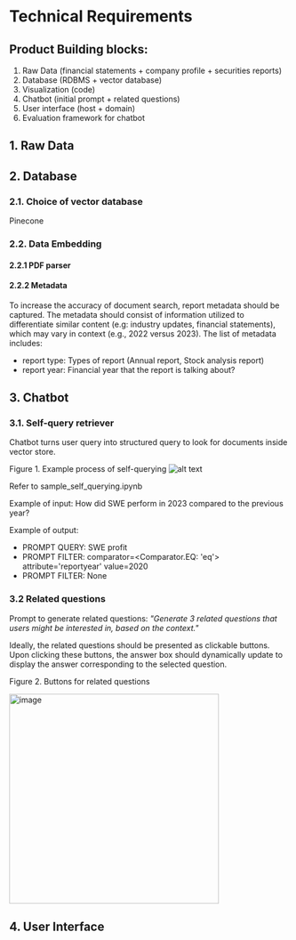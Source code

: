 # Technical Requirements 

## Product Building blocks:  

1. Raw Data (financial statements + company profile + securities reports) 
2. Database (RDBMS + vector database) 
3. Visualization (code) 
4. Chatbot (initial prompt + related questions)  
5. User interface (host + domain) 
6. Evaluation framework for chatbot

## 1. Raw Data


## 2. Database 
### 2.1. Choice of vector database
Pinecone

### 2.2. Data Embedding
#### 2.2.1 PDF parser

#### 2.2.2 Metadata
To increase the accuracy of document search, report metadata should be captured. The metadata should consist of information utilized to differentiate similar content (e.g: industry updates, financial statements), which may vary in context (e.g., 2022 versus 2023). 
The list of metadata includes:
- report type: Types of report (Annual report, Stock analysis report)
- report year: Financial year that the report is talking about?


## 3. Chatbot 
### 3.1. Self-query retriever
Chatbot turns user query into structured query to look for documents inside vector store.

Figure 1. Example process of self-querying
![alt text](https://python.langchain.com/assets/images/self_querying-26ac0fc8692e85bc3cd9b8640509404f.jpg)

Refer to sample_self_querying.ipynb

Example of input: 
How did SWE perform in 2023 compared to the previous year?

Example of output:
- PROMPT QUERY:  SWE profit
- PROMPT FILTER:  comparator=<Comparator.EQ: 'eq'> attribute='reportyear' value=2020
- PROMPT FILTER:  None

### 3.2 Related questions
Prompt to generate related questions:
_"Generate 3 related questions that users might be interested in, based on the context."_

Ideally, the related questions should be presented as clickable buttons. Upon clicking these buttons, the answer box should dynamically update to display the answer corresponding to the selected question.

Figure 2. Buttons for related questions

<img width="377" alt="image" src="https://github.com/tuihoctaichinh/Financial-GPT/assets/159899982/0ef0b272-9994-41ad-a186-baef087fac7a">

## 4. User Interface
